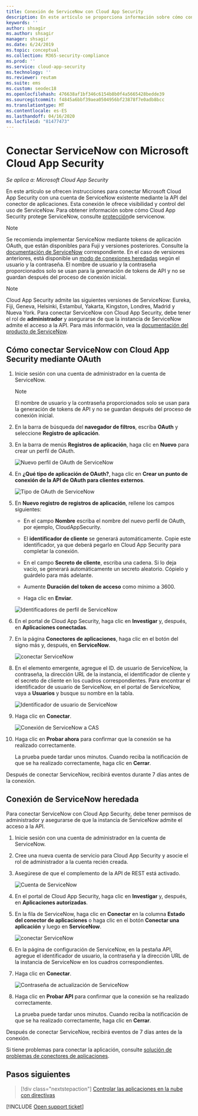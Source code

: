 ```yaml
---
title: Conexión de ServiceNow con Cloud App Security
description: En este artículo se proporciona información sobre cómo conectar la aplicación de ServiceNow con Cloud App Security mediante el conector de API para la visibilidad y el control del uso.
keywords: ''
author: shsagir
ms.author: shsagir
manager: shsagir
ms.date: 6/24/2019
ms.topic: conceptual
ms.collection: M365-security-compliance
ms.prod: ''
ms.service: cloud-app-security
ms.technology: ''
ms.reviewer: reutam
ms.suite: ems
ms.custom: seodec18
ms.openlocfilehash: 476638af1bf346c6154b8b0f4a5665428bedde39
ms.sourcegitcommit: f4845a6bbf39aea0504956bf23878f7e0adb8bcc
ms.translationtype: MT
ms.contentlocale: es-ES
ms.lasthandoff: 04/16/2020
ms.locfileid: "81477473"
---
```

# <a name="connect-servicenow-to-microsoft-cloud-app-security"></a>Conectar ServiceNow con Microsoft Cloud App Security

*Se aplica a: Microsoft Cloud App Security*

En este artículo se ofrecen instrucciones para conectar Microsoft Cloud App Security con una cuenta de ServiceNow existente mediante la API del conector de aplicaciones. Esta conexión le ofrece visibilidad y control del uso de ServiceNow. Para obtener información sobre cómo Cloud App Security protege ServiceNow, consulte [protección](protect-servicenow.md)de servicenow.

> [!NOTE]
> Se recomienda implementar ServiceNow mediante tokens de aplicación OAuth, que están disponibles para Fuji y versiones posteriores. Consulte la [documentación de ServiceNow](https://wiki.servicenow.com/index.php?title=OAuth_Applications#gsc.tab=0) correspondiente.
> En el caso de versiones anteriores, está disponible un [modo de conexiones heredadas](#legacy-servicenow-connection) según el usuario y la contraseña. El nombre de usuario y la contraseña proporcionados solo se usan para la generación de tokens de API y no se guardan después del proceso de conexión inicial.

> [!NOTE]
> Cloud App Security admite las siguientes versiones de ServiceNow: Eureka, Fiji, Geneva, Helsinki, Estambul, Yakarta, Kingston, Londres, Madrid y Nueva York. Para conectar ServiceNow con Cloud App Security, debe tener el rol de **administrador** y asegurarse de que la instancia de ServiceNow admite el acceso a la API. Para más información, vea la [documentación del producto de ServiceNow](https://wiki.servicenow.com/index.php?title=Base_System_Roles#gsc.tab=0).

## <a name="how-to-connect-servicenow-to-cloud-app-security-using-oauth"></a>Cómo conectar ServiceNow con Cloud App Security mediante OAuth

1. Inicie sesión con una cuenta de administrador en la cuenta de ServiceNow.

    > [!NOTE]
    > El nombre de usuario y la contraseña proporcionados solo se usan para la generación de tokens de API y no se guardan después del proceso de conexión inicial.

2. En la barra de búsqueda del **navegador de filtros**, escriba **OAuth** y seleccione **Registro de aplicación**.

3. En la barra de menús **Registros de aplicación**, haga clic en **Nuevo** para crear un perfil de OAuth.

    ![Nuevo perfil de OAuth de ServiceNow](media/servicenow-app-registry.png)

4. En **¿Qué tipo de aplicación de OAuth?**, haga clic en **Crear un punto de conexión de la API de OAuth para clientes externos**.

    ![Tipo de OAuth de ServiceNow](media/servicenow-oauth-app-type.png)

5. En **Nuevo registro de registros de aplicación**, rellene los campos siguientes:

    - En el campo **Nombre** escriba el nombre del nuevo perfil de OAuth, por ejemplo, CloudAppSecurity.

    - El **identificador de cliente** se generará automáticamente. Copie este identificador, ya que deberá pegarlo en Cloud App Security para completar la conexión.

    - En el campo **Secreto de cliente**, escriba una cadena. Si lo deja vacío, se generará automáticamente un secreto aleatorio. Cópielo y guárdelo para más adelante.

    - Aumente **Duración del token de acceso** como mínimo a 3600.

    - Haga clic en **Enviar**.

    ![Identificadores de perfil de ServiceNow](media/servicenow-profile-ids.png)

6. En el portal de Cloud App Security, haga clic en **Investigar** y, después, en **Aplicaciones conectadas**.

7. En la página **Conectores de aplicaciones**, haga clic en el botón del signo más y, después, en **ServiceNow**.

    ![conectar ServiceNow](media/connect-servicenow.png "conectar ServiceNow")

8. En el elemento emergente, agregue el ID. de usuario de ServiceNow, la contraseña, la dirección URL de la instancia, el identificador de cliente y el secreto de cliente en los cuadros correspondientes. Para encontrar el identificador de usuario de ServiceNow, en el portal de ServiceNow, vaya a **Usuarios** y busque su nombre en la tabla.

    ![Identificador de usuario de ServiceNow](media/servicenow-userid.png)

9. Haga clic en **Conectar**.

    ![Conexión de ServiceNow a CAS](media/servicenow-portal-connect.png "Conexión de ServiceNow en el portal")

10. Haga clic en **Probar ahora** para confirmar que la conexión se ha realizado correctamente.

    La prueba puede tardar unos minutos. Cuando reciba la notificación de que se ha realizado correctamente, haga clic en **Cerrar**.

Después de conectar ServiceNow, recibirá eventos durante 7 días antes de la conexión.

## <a name="legacy-servicenow-connection"></a>Conexión de ServiceNow heredada

Para conectar ServiceNow con Cloud App Security, debe tener permisos de administrador y asegurarse de que la instancia de ServiceNow admite el acceso a la API.

1. Inicie sesión con una cuenta de administrador en la cuenta de ServiceNow.

2. Cree una nueva cuenta de servicio para Cloud App Security y asocie el rol de administrador a la cuenta recién creada.

3. Asegúrese de que el complemento de la API de REST está activado.

    ![Cuenta de ServiceNow](media/servicenow-account.png "Cuenta de ServiceNow")

4. En el portal de Cloud App Security, haga clic en **Investigar** y, después, en **Aplicaciones autorizadas**.

5. En la fila de ServiceNow, haga clic en **Conectar** en la columna **Estado del conector de aplicaciones** o haga clic en el botón **Conectar una aplicación** y luego en **ServiceNow**.

   ![conectar ServiceNow](media/connect-servicenow.png "conectar ServiceNow")

6. En la página de configuración de ServiceNow, en la pestaña API, agregue el identificador de usuario, la contraseña y la dirección URL de la instancia de ServiceNow en los cuadros correspondientes.

7. Haga clic en **Conectar**.

    ![Contraseña de actualización de ServiceNow](media/servicenow-update-password.png "Contraseña de actualización de ServiceNow")

8. Haga clic en **Probar API** para confirmar que la conexión se ha realizado correctamente.

    La prueba puede tardar unos minutos. Cuando reciba la notificación de que se ha realizado correctamente, haga clic en **Cerrar**.

Después de conectar ServiceNow, recibirá eventos de 7 días antes de la conexión.

Si tiene problemas para conectar la aplicación, consulte [solución de problemas de conectores de aplicaciones](troubleshooting-api-connectors-using-error-messages.md).

## <a name="next-steps"></a>Pasos siguientes

> [!div class="nextstepaction"]
> [Controlar las aplicaciones en la nube con directivas](control-cloud-apps-with-policies.md)

[!INCLUDE [Open support ticket](includes/support.md)]
